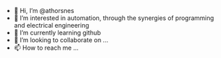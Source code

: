 - 👋 Hi, I’m @athorsnes
- 👀 I’m interested in automation, through the synergies of programming and electrical engineering
- 🌱 I’m currently learning github
- 💞️ I’m looking to collaborate on ...
- 📫 How to reach me ...

<!---
athorsnes/athorsnes is a ✨ special ✨ repository because its `README.md` (this file) appears on your GitHub profile.
You can click the Preview link to take a look at your changes.
--->
